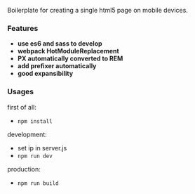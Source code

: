 Boilerplate for creating a single html5 page on mobile devices.

### Features
* **use es6 and sass to develop**
* **webpack HotModuleReplacement**
* **PX automatically converted to REM**
* **add prefixer automatically**
* **good expansibility**

### Usages
first of all:
* <code>npm install</code>

development:
* set ip in server.js
* <code>npm run dev</code>

production:
* <code>npm run build</code>
